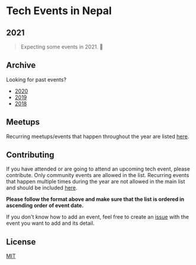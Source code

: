 # Tech Events in Nepal

## 2021

> Expecting some events in 2021. 🤞

## Archive

Looking for past events?

- [2020](archive/2020.md)
- [2019](archive/2019.md)
- [2018](archive/2018.md)

## Meetups

Recurring meetups/events that happen throughout the year are listed [here](meetup/README.md).

## Contributing

If you have attended or are going to attend an upcoming tech event, please contribute. Only community events are allowed in the list. Recurring events that happen multiple times during the year are not allowed in the main list and should be included [here](meetup/README.md).

**Please follow the format above and make sure that the list is ordered in ascending order of event date.**

If you don't know how to add an event, feel free to create an [issue](https://github.com/mesaugat/tech-events-in-nepal/issues) with the event you want to add and its detail.

## License

[MIT](LICENSE)
